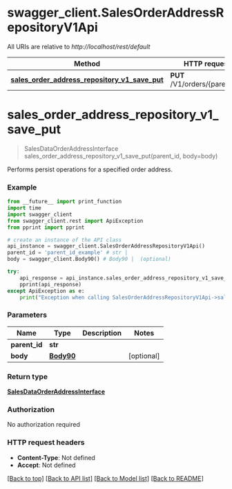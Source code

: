 # swagger_client.SalesOrderAddressRepositoryV1Api

All URIs are relative to *http://localhost/rest/default*

Method | HTTP request | Description
------------- | ------------- | -------------
[**sales_order_address_repository_v1_save_put**](SalesOrderAddressRepositoryV1Api.md#sales_order_address_repository_v1_save_put) | **PUT** /V1/orders/{parent_id} | 


# **sales_order_address_repository_v1_save_put**
> SalesDataOrderAddressInterface sales_order_address_repository_v1_save_put(parent_id, body=body)



Performs persist operations for a specified order address.

### Example 
```python
from __future__ import print_function
import time
import swagger_client
from swagger_client.rest import ApiException
from pprint import pprint

# create an instance of the API class
api_instance = swagger_client.SalesOrderAddressRepositoryV1Api()
parent_id = 'parent_id_example' # str | 
body = swagger_client.Body90() # Body90 |  (optional)

try: 
    api_response = api_instance.sales_order_address_repository_v1_save_put(parent_id, body=body)
    pprint(api_response)
except ApiException as e:
    print("Exception when calling SalesOrderAddressRepositoryV1Api->sales_order_address_repository_v1_save_put: %s\n" % e)
```

### Parameters

Name | Type | Description  | Notes
------------- | ------------- | ------------- | -------------
 **parent_id** | **str**|  | 
 **body** | [**Body90**](Body90.md)|  | [optional] 

### Return type

[**SalesDataOrderAddressInterface**](SalesDataOrderAddressInterface.md)

### Authorization

No authorization required

### HTTP request headers

 - **Content-Type**: Not defined
 - **Accept**: Not defined

[[Back to top]](#) [[Back to API list]](../README.md#documentation-for-api-endpoints) [[Back to Model list]](../README.md#documentation-for-models) [[Back to README]](../README.md)

